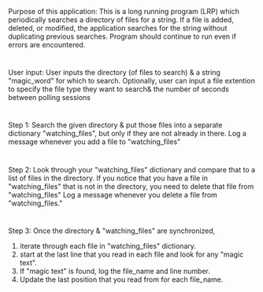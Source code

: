 Purpose of this application:
    This is a long running program (LRP) which periodically searches a directory of files for a string.
    If a file is added, deleted, or modified, the application searches for the string without duplicating previous searches.
    Program should continue to run even if errors are encountered.
#
User input:
    User inputs the directory (of files to search) & a string "magic_word" for which to search.
    Optionally, user can input a file extention to specify the file type they want to search& the number of seconds between polling sessions
#
Step 1:
Search the given directory & put those files into a separate dictionary "watching_files", but only if they are not already in there.
Log a message whenever you add a file to "watching_files"
#
Step 2:
Look through your "watching_files" dictionary and compare that to a list of files in the directory.
If you notice that you have a file in "watching_files" that is not in the directory, you need to delete that file from "watching_files"
Log a message whenever you delete a file from "watching_files."
#
Step 3:
Once the directory & "watching_files" are synchronized,
1) iterate through each file in "watching_files" dictionary.
2) start at the last line that you read in each file and look for any "magic text".
3) If "magic text" is found, log the file_name and line number.
4) Update the last position that you read from for each file_name.